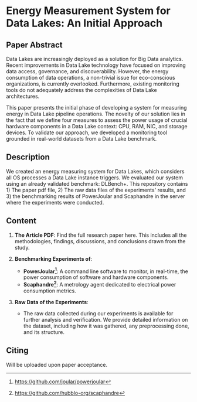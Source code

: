 # Energy Measurement System for Data Lakes: An Initial Approach

## Paper Abstract
Data Lakes are increasingly deployed as a solution for Big Data analytics. Recent improvements in Data Lake technology have focused on improving data access, governance, and discoverability. However, the energy consumption of data operations, a non-trivial issue for eco-conscious organizations, is currently overlooked. Furthermore, existing monitoring tools do not adequately address the complexities of Data Lake architectures.

This paper presents the initial phase of developing a system for measuring energy in Data Lake pipeline operations. The novelty of our solution lies in the fact that we define four measures to assess the power usage of crucial hardware components in a Data Lake context: CPU, RAM, NIC, and storage devices. To validate our approach, we developed a monitoring tool grounded in real-world datasets from a Data Lake benchmark.

## Description
We created an energy measuring system for Data Lakes, which considers all OS processes a Data Lake instance triggers. We evaluated our system using an already validated benchmark: DLBench+. This repository contains 1) The paper pdf file, 2) The raw data files of the experiments' results, and 3) the benchmarking results of PowerJoular and Scaphandre in the server where the experiments were conducted.

## Content
1. **The Article PDF**: Find the full research paper here. This includes all the methodologies, findings, discussions, and conclusions drawn from the study.

2. **Benchmarking Experiments of**:
    - **PowerJoular[^1]**: A command line software to monitor, in real-time, the power consumption of software and hardware components.
    - **Scaphandre[^2]**: A metrology agent dedicated to electrical power consumption metrics.
 
3. **Raw Data of the Experiments**:
    - The raw data collected during our experiments is available for further analysis and verification. We provide detailed information on the dataset, including how it was gathered, any preprocessing done, and its structure.

## Citing
Will be uploaded upon paper acceptance.

[^1]: https://github.com/joular/powerjoular
[^2]: https://github.com/hubblo-org/scaphandre

